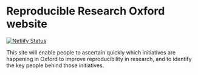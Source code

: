 # Reproducible Research Oxford website

[![Netlify Status](https://api.netlify.com/api/v1/badges/2bedcda0-338d-4e19-9f1c-10a829c58b4b/deploy-status)](https://app.netlify.com/sites/hopeful-archimedes-2f00a3/deploys)

This site will enable people to ascertain quickly which initiatives are happening in Oxford to improve reproducibility in research, and to identify the key people behind those initiatives. 
